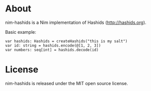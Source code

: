 About
=====

nim-hashids is a Nim implementation of Hashids (http://hashids.org).

Basic example:

    var hashids: Hashids = createHashids("this is my salt")
    var id: string = hashids.encode(@[1, 2, 3])
    var numbers: seq[int] = hashids.decode(id)

License
=======

nim-hashids is released under the MIT open source license.
